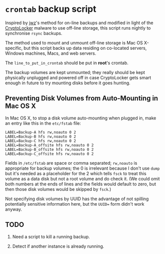 `crontab` backup script
=======================

Inspired by [jwz](http://www.jwz.org/blog/2007/09/psa-backups/)'s method for on-line
backups and modified in light of the [CryptoLocker](http://en.wikipedia.org/wiki/CryptoLocker)
malware to use off-line storage, this script runs nightly to synchronise `rsync` backups.

The method used to mount and unmount off-line storage is Mac OS X-specific, but this
script backs up data residing on co-located servers, Windows machines, Macs, and web
servers.

The `line_to_put_in_crontab` should be put in **root**'s crontab.

The backup volumes are kept unmounted; they really should be kept physically unplugged
and powered off in case CryptoLocker gets smart enough in future to try mounting disks
before it goes hunting.

Preventing Disk Volumes from Auto-Mounting in Mac OS X
------------------------------------------------------

In Mac OS X, to stop a disk volume auto-mounting when plugged in, make an entry like
this in the `etc/fstab` file:

```
LABEL=Backup-A hfs rw,noauto 0 2
LABEL=Backup-B hfs rw,noauto 0 2
LABEL=Backup-C hfs rw,noauto 0 2
LABEL=Backup-A_offsite hfs rw,noauto 0 2
LABEL=Backup-B_offsite hfs rw,noauto 0 2
LABEL=Backup-C_offsite hfs rw,noauto 0 2
```

Fields in `/etc/fstab` are space or comma separated; `rw,noauto` is appropriate for
backup volumes; the 0 is irrelevant because I don't use `dump` but it's needed as a
placeholder for the 2 which tells `fsck` to treat this volume as a data disk but not
a root volume and do check it. (We could omit both numbers at the ends of lines and
the fields would default to zero, but then those disk volumes would be skipped by
`fsck`.)

Not specifying disk volumes by UUID has the advantage of not spilling potentially
sensitive information here, but the `UUID=` form didn't work anyway.

TODO
----

1. Need a script to kill a running backup.

2. Detect if another instance is already running.

